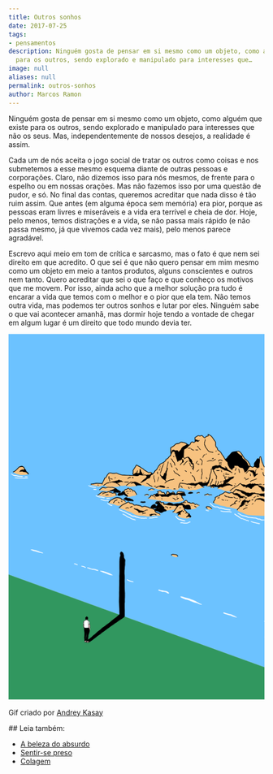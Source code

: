```yaml
---
title: Outros sonhos
date: 2017-07-25
tags:
- pensamentos
description: Ninguém gosta de pensar em si mesmo como um objeto, como alguém que existe
  para os outros, sendo explorado e manipulado para interesses que…
image: null
aliases: null
permalink: outros-sonhos
author: Marcos Ramon
---
```

Ninguém gosta de pensar em si mesmo como um objeto, como alguém que existe para os outros, sendo explorado e manipulado para interesses que não os seus. Mas, independentemente de nossos desejos, a realidade é assim.

Cada um de nós aceita o jogo social de tratar os outros como coisas e nos submetemos a esse mesmo esquema diante de outras pessoas e corporações. Claro, não dizemos isso para nós mesmos, de frente para o espelho ou em nossas orações. Mas não fazemos isso por uma questão de pudor, e só. No final das contas, queremos acreditar que nada disso é tão ruim assim. Que antes (em alguma época sem memória) era pior, porque as pessoas eram livres e miseráveis e a vida era terrível e cheia de dor. Hoje, pelo menos, temos distrações e a vida, se não passa mais rápido (e não passa mesmo, já que vivemos cada vez mais), pelo menos parece agradável.

Escrevo aqui meio em tom de crítica e sarcasmo, mas o fato é que nem sei direito em que acredito. O que sei é que não quero pensar em mim mesmo como um objeto em meio a tantos produtos, alguns conscientes e outros nem tanto. Quero acreditar que sei o que faço e que conheço os motivos que me movem. Por isso, ainda acho que a melhor solução pra tudo é encarar a vida que temos com o melhor e o pior que ela tem. Não temos outra vida, mas podemos ter outros sonhos e lutar por eles. Ninguém sabe o que vai acontecer amanhã, mas dormir hoje tendo a vontade de chegar em algum lugar é um direito que todo mundo devia ter.

<img src="/assets/img/outros-sonhos-medium.gif">

Gif criado por [Andrey Kasay](http://andreykasay.com/wall/)


<div class="leia-tambem" markdown="1">
## Leia também:

- <a href="/a-beleza-do-absurdo">A beleza do absurdo</a>
- <a href="/sentir-se-preso">Sentir-se preso</a>
- <a href="/colagem">Colagem</a>
</div>